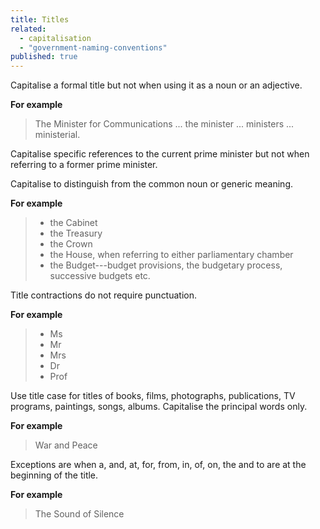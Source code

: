 ```yaml
---
title: Titles
related:
  - capitalisation
  - "government-naming-conventions"
published: true
---
```


Capitalise a formal title but not when using it as a noun or an adjective.

**For example**

> The Minister for Communications ... the minister ... ministers ... ministerial.

Capitalise specific references to the current prime minister but not when referring to a former prime minister.

Capitalise to distinguish from the common noun or generic meaning.

**For example**

> - the Cabinet
> - the Treasury
> - the Crown
> - the House, when referring to either parliamentary chamber
> - the Budget---budget provisions, the budgetary process, successive budgets etc.

Title contractions do not require punctuation.

**For example**

> - Ms
> - Mr
> - Mrs
> - Dr
> - Prof

Use title case for titles of books, films, photographs, publications, TV programs, paintings, songs, albums. Capitalise the principal words only.

**For example**

> War and Peace

Exceptions are when a, and, at, for, from, in, of, on, the and to are at the beginning of the title.

**For example**

> The Sound of Silence
